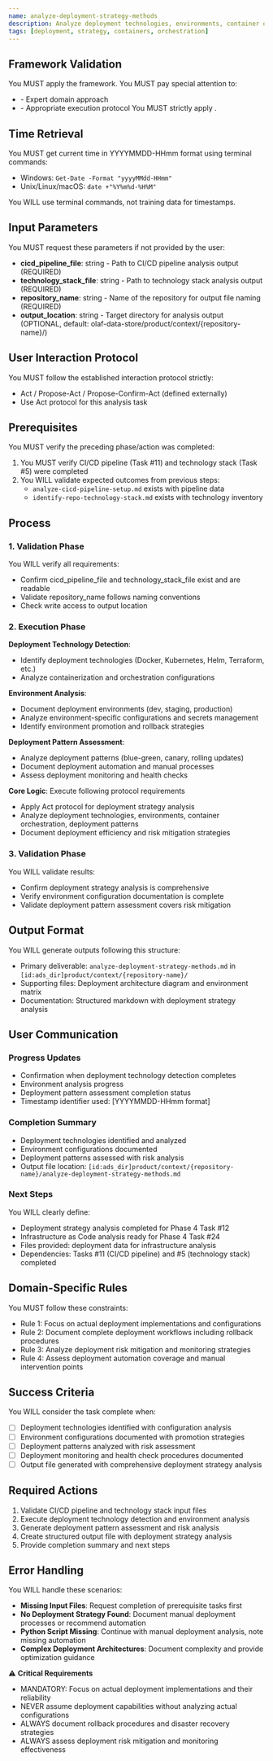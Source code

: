 ```yaml
---
name: analyze-deployment-strategy-methods
description: Analyze deployment technologies, environments, container orchestration, and deployment patterns
tags: [deployment, strategy, containers, orchestration]
---
```


## Framework Validation
You MUST apply the <olaf-work-instructions> framework.
You MUST pay special attention to:
- <olaf-general-role-and-behavior> - Expert domain approach
- <olaf-interaction-protocols> - Appropriate execution protocol
You MUST strictly apply <olaf-framework-validation>.

## Time Retrieval
You MUST get current time in YYYYMMDD-HHmm format using terminal commands:
- Windows: `Get-Date -Format "yyyyMMdd-HHmm"`
- Unix/Linux/macOS: `date +"%Y%m%d-%H%M"`

You WILL use terminal commands, not training data for timestamps.

## Input Parameters
You MUST request these parameters if not provided by the user:
- **cicd_pipeline_file**: string - Path to CI/CD pipeline analysis output (REQUIRED)
- **technology_stack_file**: string - Path to technology stack analysis output (REQUIRED)
- **repository_name**: string - Name of the repository for output file naming (REQUIRED)
- **output_location**: string - Target directory for analysis output (OPTIONAL, default: olaf-data-store/product/context/{repository-name}/)

## User Interaction Protocol
You MUST follow the established interaction protocol strictly:
- Act / Propose-Act / Propose-Confirm-Act (defined externally)
- Use Act protocol for this analysis task

## Prerequisites
You MUST verify the preceding phase/action was completed:
1. You MUST verify CI/CD pipeline (Task #11) and technology stack (Task #5) were completed
2. You WILL validate expected outcomes from previous steps:
   - `analyze-cicd-pipeline-setup.md` exists with pipeline data
   - `identify-repo-technology-stack.md` exists with technology inventory

## Process

### 1. Validation Phase
You WILL verify all requirements:
- Confirm cicd_pipeline_file and technology_stack_file exist and are readable
- Validate repository_name follows naming conventions
- Check write access to output location

### 2. Execution Phase

**Deployment Technology Detection**:
- Identify deployment technologies (Docker, Kubernetes, Helm, Terraform, etc.)
- Analyze containerization and orchestration configurations

**Environment Analysis**:
- Document deployment environments (dev, staging, production)
- Analyze environment-specific configurations and secrets management
- Identify environment promotion and rollback strategies

**Deployment Pattern Assessment**:
- Analyze deployment patterns (blue-green, canary, rolling updates)
- Document deployment automation and manual processes
- Assess deployment monitoring and health checks

**Core Logic**: Execute following protocol requirements
- Apply Act protocol for deployment strategy analysis
- Analyze deployment technologies, environments, container orchestration, deployment patterns
- Document deployment efficiency and risk mitigation strategies

### 3. Validation Phase
You WILL validate results:
- Confirm deployment strategy analysis is comprehensive
- Verify environment configuration documentation is complete
- Validate deployment pattern assessment covers risk mitigation

## Output Format
You WILL generate outputs following this structure:
- Primary deliverable: `analyze-deployment-strategy-methods.md` in `[id:ads_dir]product/context/{repository-name}/`
- Supporting files: Deployment architecture diagram and environment matrix
- Documentation: Structured markdown with deployment strategy analysis

## User Communication

### Progress Updates
- Confirmation when deployment technology detection completes
- Environment analysis progress
- Deployment pattern assessment completion status
- Timestamp identifier used: [YYYYMMDD-HHmm format]

### Completion Summary
- Deployment technologies identified and analyzed
- Environment configurations documented
- Deployment patterns assessed with risk analysis
- Output file location: `[id:ads_dir]product/context/{repository-name}/analyze-deployment-strategy-methods.md`

### Next Steps
You WILL clearly define:
- Deployment strategy analysis completed for Phase 4 Task #12
- Infrastructure as Code analysis ready for Phase 4 Task #24
- Files provided: deployment data for infrastructure analysis
- Dependencies: Tasks #11 (CI/CD pipeline) and #5 (technology stack) completed

## Domain-Specific Rules
You MUST follow these constraints:
- Rule 1: Focus on actual deployment implementations and configurations
- Rule 2: Document complete deployment workflows including rollback procedures
- Rule 3: Analyze deployment risk mitigation and monitoring strategies
- Rule 4: Assess deployment automation coverage and manual intervention points

## Success Criteria
You WILL consider the task complete when:
- [ ] Deployment technologies identified with configuration analysis
- [ ] Environment configurations documented with promotion strategies
- [ ] Deployment patterns analyzed with risk assessment
- [ ] Deployment monitoring and health check procedures documented
- [ ] Output file generated with comprehensive deployment strategy analysis

## Required Actions
1. Validate CI/CD pipeline and technology stack input files
2. Execute deployment technology detection and environment analysis
3. Generate deployment pattern assessment and risk analysis
4. Create structured output file with deployment strategy analysis
5. Provide completion summary and next steps

## Error Handling
You WILL handle these scenarios:
- **Missing Input Files**: Request completion of prerequisite tasks first
- **No Deployment Strategy Found**: Document manual deployment processes or recommend automation
- **Python Script Missing**: Continue with manual deployment analysis, note missing automation
- **Complex Deployment Architectures**: Document complexity and provide optimization guidance

⚠️ **Critical Requirements**
- MANDATORY: Focus on actual deployment implementations and their reliability
- NEVER assume deployment capabilities without analyzing actual configurations
- ALWAYS document rollback procedures and disaster recovery strategies
- ALWAYS assess deployment risk mitigation and monitoring effectiveness
